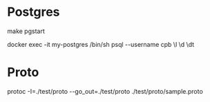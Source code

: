 # Postgres

make pgstart

docker exec -it my-postgres /bin/sh
psql --username cpb
\l
\d
\dt

# Proto

protoc -I=./test/proto --go_out=./test/proto ./test/proto/sample.proto

